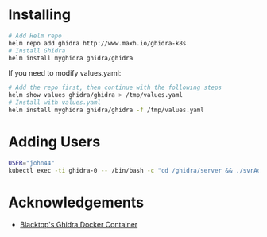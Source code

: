 # Installing

```bash
# Add Helm repo
helm repo add ghidra http://www.maxh.io/ghidra-k8s
# Install Ghidra
helm install myghidra ghidra/ghidra
```

If you need to modify values.yaml:

```bash
# Add the repo first, then continue with the following steps
helm show values ghidra/ghidra > /tmp/values.yaml
# Install with values.yaml
helm install myghidra ghidra/ghidra -f /tmp/values.yaml
```

# Adding Users

```bash
USER="john44"
kubectl exec -ti ghidra-0 -- /bin/bash -c "cd /ghidra/server && ./svrAdmin -add ${USER}"
```

# Acknowledgements

- [Blacktop's Ghidra Docker Container](https://github.com/blacktop/docker-ghidra)
